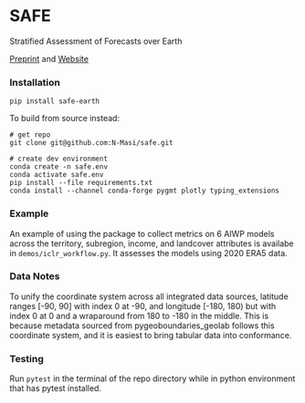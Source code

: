 # SAFE
Stratified Assessment of Forecasts over Earth

[Preprint](https://n-masi.github.io/papers/safe_masi.pdf) and [Website](https://n-masi.github.io/safe)

### Installation

`pip install safe-earth`

To build from source instead:

```
# get repo
git clone git@github.com:N-Masi/safe.git

# create dev environment
conda create -n safe.env
conda activate safe.env
pip install --file requirements.txt
conda install --channel conda-forge pygmt plotly typing_extensions
```
<!-- 
If you are an authorized contributor and want to upload a new version to pypi: 

```
python3 -m build
python3 -m twine upload dist/*
```
-->

<!-- When running directly from the source repository, run files with `python -m safe_earth.<directory>.<file_without_extension>` while in the `src/` subdirectory. -->

### Example

An example of using the package to collect metrics on 6 AIWP models across the territory, subregion, income, and landcover
attributes is availabe in `demos/iclr_workflow.py`. It assesses the models using 2020 ERA5 data.

### Data Notes

To unify the coordinate system across all integrated data sources, latitude ranges [-90, 90] with index 0 at -90, and longitude [-180, 180) but with index 0 at 0 and a wraparound from 180 to -180 in the middle. This is because metadata sourced from pygeoboundaries_geolab follows this coordinate system, and it is easiest to bring tabular data into conformance.

### Testing

Run `pytest` in the terminal of the repo directory while in python environment that has pytest installed.
